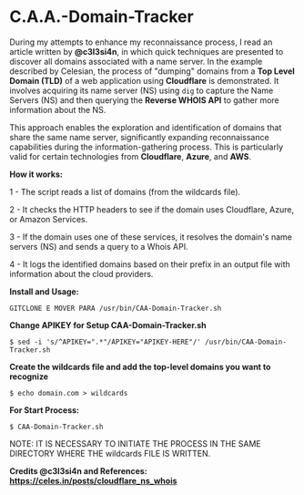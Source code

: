 # C.A.A.-Domain-Tracker
During my attempts to enhance my reconnaissance process, I read an article written by **@c3l3si4n**, in which quick techniques are presented to discover all domains associated with a name server. In the example described by Celesian, the process of "dumping" domains from a **Top Level Domain (TLD)** of a web application using **Cloudflare** is demonstrated. It involves acquiring its name server (NS) using `dig` to capture the Name Servers (NS) and then querying the **Reverse WHOIS API** to gather more information about the NS.

This approach enables the exploration and identification of domains that share the same name server, significantly expanding reconnaissance capabilities during the information-gathering process. This is particularly valid for certain technologies from **Cloudflare**, **Azure**, and **AWS**.

**How it works:**

1 - The script reads a list of domains (from the wildcards file).

2 - It checks the HTTP headers to see if the domain uses Cloudflare, Azure, or Amazon Services.

3 - If the domain uses one of these services, it resolves the domain's name servers (NS) and sends a query to a Whois API.

4 - It logs the identified domains based on their prefix in an output file with information about the cloud providers.

**Install and Usage:**

``GITCLONE E MOVER PARA /usr/bin/CAA-Domain-Tracker.sh``

**Change APIKEY for Setup CAA-Domain-Tracker.sh**

``$ sed -i 's/^APIKEY=".*"/APIKEY="APIKEY-HERE"/' /usr/bin/CAA-Domain-Tracker.sh``

**Create the wildcards file and add the top-level domains you want to recognize**

``$ echo domain.com > wildcards``

**For Start Process:**

``$ CAA-Domain-Tracker.sh``

NOTE: IT IS NECESSARY TO INITIATE THE PROCESS IN THE SAME DIRECTORY WHERE THE wildcards FILE IS WRITTEN.

**Credits @c3l3si4n and References: https://celes.in/posts/cloudflare_ns_whois**
